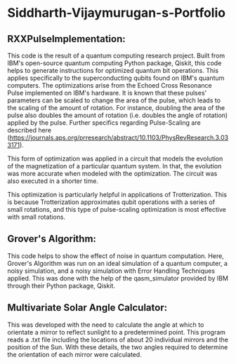 # Siddharth-Vijaymurugan-s-Portfolio

## RXXPulseImplementation:

This code is the result of a quantum computing research project. Built from IBM's open-source quantum computing Python package, Qiskit, this code helps to generate instructions for optimized quantum bit operations. This applies specifically to the superconducting qubits found on IBM's quantum computers. The optimizations arise from the Echoed Cross Resonance Pulse implemented on IBM's hardware. It is known that these pulses' parameters can be scaled to change the area of the pulse, which leads to the scaling of the amount of rotation. For instance, doubling the area of the pulse also doubles the amount of rotation (i.e. doubles the angle of rotation) applied by the pulse. Further specifics regarding Pulse-Scaling are described here (https://journals.aps.org/prresearch/abstract/10.1103/PhysRevResearch.3.033171).

This form of optimization was applied in a circuit that models the evolution of the magnetization of a particular quantum system. In that, the evolution was more accurate when modeled with the optimization. The circuit was also executed in a shorter time.

This optimization is particularly helpful in applications of Trotterization. This is because Trotterization approximates qubit operations with a series of small rotations, and this type of pulse-scaling optimization is most effective with small rotations.

## Grover's Algorithm:

This code helps to show the effect of noise in quantum computation. Here, Grover's Algorithm was run on an ideal simulation of a quantum computer, a noisy simulation, and a noisy simulation with Error Handling Techniques applied. This was done with the help of the qasm_simulator provided by IBM through their Python package, Qiskit.

## Multivariate Solar Angle Calculator:

This was developed with the need to calculate the angle at which to orientate a mirror to reflect sunlight to a predetermined point. This program reads a .txt file including the locations of about 20 individual mirrors and the position of the Sun. With these details, the two angles required to determine the orientation of each mirror were calculated.
